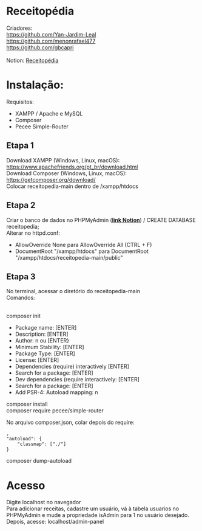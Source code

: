 # Receitopédia

Criadores:<br>
https://github.com/Yan-Jardim-Leal<br>
https://github.com/menonrafael477 <br>
https://github.com/gbcapri<br><br>
Notion: [Receitopédia](https://www.notion.so/Sistema-de-Culin-ria-Receitop-dia-1e1a7e6b6a8780eaa953d0828aee098a)

# Instalação:

Requisitos:
- XAMPP / Apache e MySQL
- Composer
- Pecee Simple-Router

## Etapa 1
 
Download XAMPP (Windows, Linux, macOS): https://www.apachefriends.org/pt_br/download.html \
Download Composer (Windows, Linux, macOS): https://getcomposer.org/download/ \
Colocar receitopedia-main dentro de /xampp/htdocs 

## Etapa 2

Criar o banco de dados no PHPMyAdmin ([**link Notion**](https://www.notion.so/Sistema-de-Culin-ria-Receitop-dia-1e1a7e6b6a8780eaa953d0828aee098a)) / CREATE DATABASE receitopedia; \
Alterar no httpd.conf: 
 - AllowOverride None para AllowOverride All (CTRL + F)
 - DocumentRoot "/xampp/htdocs" para DocumentRoot "/xampp/htdocs/receitopedia-main/public"

## Etapa 3

No terminal, acessar o diretório do receitopedia-main \
Comandos: <br><br>

composer init 
- Package name: [ENTER] 
- Description: [ENTER] 
- Author: n ou [ENTER} 
- Minimum Stability: [ENTER] 
- Package Type: [ENTER] 
- License: [ENTER] 
- Dependencies (require) interactively [ENTER] 
- Search for a package: [ENTER] 
- Dev dependencies (require interactively: [ENTER] 
- Search for a package: [ENTER] 
- Add PSR-4: Autoload mapping: n 
  
composer install \
composer require pecee/simple-router 

No arquivo composer.json, colar depois do require:

    ,
    "autoload": {
        "classmap": ["./"]
    }

composer dump-autoload

# Acesso

Digite localhost no navegador \
Para adicionar receitas, cadastre um usuário, vá à tabela usuarios no PHPMyAdmin e mude a propriedade isAdmin para 1 no usuário desejado. Depois, acesse: localhost/admin-panel



    
